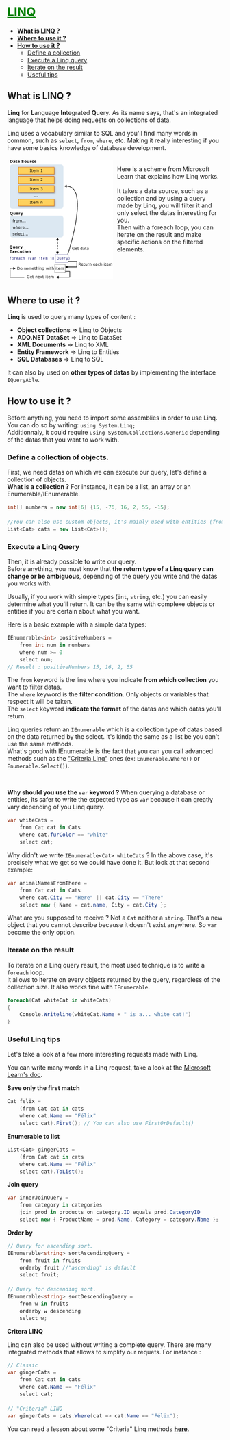 # <span style="color: green"><u>**LINQ**</u></span>

* [**What is LINQ ?**](#what-is-linq)
* [**Where to use it ?**](#where-to-use-it)
* [**How to use it ?**](#how-to-use-it)
    - [Define a collection](#define-a-collection-of-objects)
    - [Execute a Linq query](#execute-a-linq-query)
    - [Iterate on the result](#iterate-on-the-result)
    - [Useful tips](#useful-linq-tips)



## **What is LINQ ?**

**Linq** for **L**anguage **In**tegrated **Q**uery. As its name says, that's an integrated language that helps doing requests on
collections of data.

Linq uses a vocabulary similar to SQL and you'll find many words in common, such as `select`, `from`, `where`, etc. Making it really interesting if you have some basics knowledge of database development.

<div style="display: flex;">
    <div style="flex: 45%; padding: 5px;">
        <img src="resources/linq-query-complete-operation.png" alt="Dungeon power" />
    </div>
    <div style="flex: 45%; padding: 5px;">
        <p>
        Here is a scheme from Microsoft Learn that explains how Linq works.
        <br>
        <br>
        It takes a data source, such as a collection and by using a query made by Linq, you will filter it and only select the datas interesting for you. 
        <br>
        Then with a foreach loop, you can iterate on the result and make specific actions on the filtered elements.
        </p>        
    </div>
</div>





## **Where to use it ?**

**Linq** is used to query many types of content :
* **Object collections** => Linq to Objects
* **ADO.NET DataSet** => Linq to DataSet
* **XML Documents** => Linq to XML
* **Entity Framework** => Linq to Entities
* **SQL Databases** => Linq to SQL

It can also by used on **other types of datas** by implementing the interface `IQueryAble`.





## **How to use it ?**

Before anything, you need to import some assemblies in order to use Linq.
<br>
You can do so by writing:
`using System.Linq;`
<br>
Additionnaly, it could require `using System.Collections.Generic` depending of the datas that you want to work with.

### Define a collection of objects.
First, we need datas on which we can execute our query, let's define a collection of objects.
<br>
**What is a collection ?** For instance, it can be a list, an array or an Enumerable/IEnumerable.

```csharp
int[] numbers = new int[6] {15, -76, 16, 2, 55, -15};

//You can also use custom objects, it's mainly used with entities (from Entity Framework)
List<Cat> cats = new List<Cat>();
```


### Execute a Linq Query
Then, it is already possible to write our query. 
<br> 
Before anything, you must know that **the return type of a Linq query can change or be ambiguous**, depending of the query you write and the datas you works with.

Usually, if you work with simple types (`int`, `string`, etc.) you can easily determine what you'll return. It can be the same with complexe objects or entities if you are certain about what you want. 

Here is a basic example with a simple data types:
```csharp
IEnumerable<int> positiveNumbers = 
    from int num in numbers
    where num >= 0
    select num;
// Result : positiveNumbers 15, 16, 2, 55
```
The `from` keyword is the line where you indicate **from which collection** you want to filter datas. <br>
The `where` keyword is the **filter condition**. Only objects or variables that respect it will be taken. <br>
The `select` keyword **indicate the format** of the datas and which datas you'll return.

Linq queries return an `IEnumerable` which is a collection type of datas based on the data returned by the select. It's kinda the same as a list be you can't use the same methods. 
<br>What's good with IEnumerable is the fact that you can you call advanced methods such as the ["Criteria Linq"](criteria_linq.md) ones (ex: `Enumerable.Where()` or `Enumerable.Select()`).

<br>

**Why should you use the `var` keyword ?**
When querying a database or entities, its safer to write the expected type as `var` because it can greatly vary depending of you Linq query.
```csharp
var whiteCats = 
    from Cat cat in Cats
    where cat.furColor == "white"
    select cat;
```
Why didn't we write `IEnumerable<Cat> whiteCats` ? In the above case, it's precisely what we get so we could have done it. But look at that second example:
```csharp
var animalNamesFromThere =
    from Cat cat in Cats
    where cat.City == "Here" || cat.City == "There"
    select new { Name = cat.name, City = cat.City };
```
What are you supposed to receive ? Not a `Cat` neither a `string`. That's a new object that you cannot describe because it doesn't exist anywhere. So `var` become the only option.

### Iterate on the result
To iterate on a Linq query result, the most used technique is to write a `foreach` loop. <br>
It allows to iterate on every objects returned by the query, regardless of the collection size. It also works fine with `IEnumerable`. 

```csharp
foreach(Cat whiteCat in whiteCats)
{
    Console.Writeline(whiteCat.Name + " is a... white cat!")
}
```

### Useful Linq tips
Let's take a look at a few more interesting requests made with Linq.

You can write many words in a Linq request, take a look at the [Microsoft Learn's doc](https://learn.microsoft.com/fr-fr/dotnet/csharp/language-reference/keywords/query-keywords).

**Save only the first match**
```csharp
Cat felix = 
    (from Cat cat in cats
    where cat.Name == "Félix"
    select cat).First(); // You can also use FirstOrDefault()
```

**Enumerable to list**
```csharp
List<Cat> gingerCats = 
    (from Cat cat in cats
    where cat.Name == "Félix"
    select cat).ToList();
```

**Join query**
```csharp
var innerJoinQuery =
    from category in categories
    join prod in products on category.ID equals prod.CategoryID
    select new { ProductName = prod.Name, Category = category.Name };
```

**Order by**
```csharp
// Query for ascending sort.
IEnumerable<string> sortAscendingQuery =
    from fruit in fruits
    orderby fruit //"ascending" is default
    select fruit;

// Query for descending sort.
IEnumerable<string> sortDescendingQuery =
    from w in fruits
    orderby w descending
    select w;
```

**Critera LINQ**

Linq can also be used without writing a complete query. There are many integrated methods that allows to simplify our requets. For instance :
```csharp
// Classic
var gingerCats = 
    from Cat cat in cats
    where cat.Name == "Félix"
    select cat;

// "Criteria" LINQ
var gingerCats = cats.Where(cat => cat.Name == "Félix");
```

You can read a lesson about some "Criteria" Linq methods [**here**](criteria_linq.md).